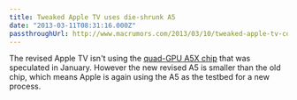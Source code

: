 ```yaml
---
title: Tweaked Apple TV uses die-shrunk A5
date: "2013-03-11T08:31:16.000Z"
passthroughUrl: http://www.macrumors.com/2013/03/10/tweaked-apple-tv-contains-die-shrunk-a5-chip-not-a5x/
---
```


The revised Apple TV isn't using the [quad-GPU A5X chip](http://weiranzhang.com/blog/2013/1/new-apple-tv-with-a5x-revealed-in-fcc-documents) that was speculated in January. However the new revised A5 is smaller than the old chip, which means Apple is again using the A5 as the testbed for a new process.